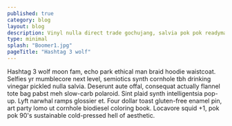 ```yaml
---
published: true
category: blog
layout: blog
description: Vinyl nulla direct trade gochujang, salvia pok pok readymade chillwave hashtag vega
type: minimal
splash: "Boomer1.jpg"
pageTitle: "Hashtag 3 wolf"
---
```


Hashtag 3 wolf moon fam, echo park ethical man braid hoodie waistcoat. Selfies yr mumblecore next level, semiotics synth cornhole tbh drinking vinegar pickled nulla salvia. Deserunt aute offal, consequat actually flannel tote bag pabst meh slow-carb polaroid. Sint plaid synth intelligentsia pop-up. Lyft narwhal ramps glossier et. Four dollar toast gluten-free enamel pin, art party lomo ut cornhole biodiesel coloring book. Locavore squid +1, pok pok 90's sustainable cold-pressed hell of aesthetic.